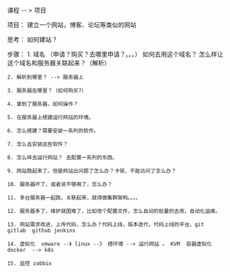 
课程 -- > 项目  

项目： 建立一个网站，博客、论坛等类似的网站

思考： 如何建站？

步骤： 
	1. 域名 （申请？购买？去哪里申请？。。。）
	  如何去用这个域名？
	  怎么样让这个域名和服务器关联起来？（解析）

	2. 解析到哪里？ --> 服务器上

	3. 服务器在哪里？（如何购买?）

	4. 拿到了服务器，如何操作？

	5. 在服务器上搭建运行网站的环境。 

	6. 怎么搭建？需要安装一系列的软件。

	7. 怎么去安装这些软件？

	8. 怎么样去运行网站？ 去配置一系列的东西。

	9. 网站跑起来了。但是网站出问题了怎么办？卡顿、不能访问了怎么办？

	10. 服务器坏了，或者说不够用了，怎么办？

	11. 多台服务器一起跑，关联起来，就得做集群架构。。。。

	12. 服务器多了，维护就困难了，比如改个配置文件，怎么自动的批量的去改，自动化运维。

	13. 网站需求改进，上传代码，怎么办？代码上线，版本迭代，代码上线的平台，git gitlab  github jenkins

	14. 虚拟化  vmware --》 linux --》 搭环境 --> 运行网站 。 KVM  容器虚拟化  docker  --> k8s 

	15. 监控 zabbix









